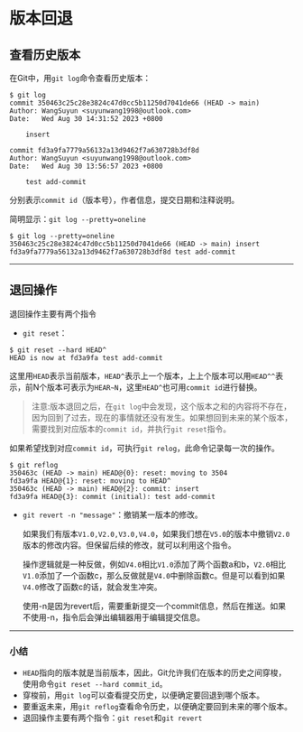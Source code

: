 # 版本回退

## 查看历史版本

在Git中，用`git log`命令查看历史版本：

```shell
$ git log
commit 350463c25c28e3824c47d0cc5b11250d7041de66 (HEAD -> main)
Author: WangSuyun <suyunwang1998@outlook.com>
Date:   Wed Aug 30 14:31:52 2023 +0800

    insert

commit fd3a9fa7779a56132a13d9462f7a630728b3df8d
Author: WangSuyun <suyunwang1998@outlook.com>
Date:   Wed Aug 30 13:56:57 2023 +0800

    test add-commit

```

分别表示`commit id`（版本号），作者信息，提交日期和注释说明。

简明显示：`git log --pretty=oneline`

```shell
$ git log --pretty=oneline
350463c25c28e3824c47d0cc5b11250d7041de66 (HEAD -> main) insert
fd3a9fa7779a56132a13d9462f7a630728b3df8d test add-commit
```

------

## 退回操作

退回操作主要有两个指令

- `git reset`：

```shell
$ git reset --hard HEAD^
HEAD is now at fd3a9fa test add-commit
```

这里用`HEAD`表示当前版本，`HEAD^`表示上一个版本，上上个版本可以用`HEAD^^`表示，前N个版本可表示为`HEAR~N`，这里`HEAD^`也可用`commit id`进行替换。

> 注意:版本退回之后，在`git log`中会发现，这个版本之和的内容将不存在，因为回到了过去，现在的事情就还没有发生。如果想回到未来的某个版本，需要找到对应版本的`commit id`，并执行`git reset`指令。

如果希望找到对应`commit id`，可执行`git relog`，此命令记录每一次的操作。

```shell
$ git reflog
350463c (HEAD -> main) HEAD@{0}: reset: moving to 3504
fd3a9fa HEAD@{1}: reset: moving to HEAD^
350463c (HEAD -> main) HEAD@{2}: commit: insert
fd3a9fa HEAD@{3}: commit (initial): test add-commit
```

- `git revert -n "message"`：撤销某一版本的修改。

  如果我们有版本`V1.0,V2.0,V3.0,V4.0`，如果我们想在`V5.0`的版本中撤销`V2.0`版本的修改内容。但保留后续的修改，就可以利用这个指令。

  操作逻辑就是一种反做，例如`V4.0`相比`V1.0`添加了两个函数a和b，`V2.0`相比`V1.0`添加了一个函数c，那么反做就是`V4.0`中删除函数c。但是可以看到如果`V4.0`修改了函数c的话，就会发生冲突。

  使用-n是因为revert后，需要重新提交一个commit信息，然后在推送。如果不使用-n，指令后会弹出编辑器用于编辑提交信息。

------

### 小结

- `HEAD`指向的版本就是当前版本，因此，Git允许我们在版本的历史之间穿梭，使用命令`git reset --hard commit_id`。
- 穿梭前，用`git log`可以查看提交历史，以便确定要回退到哪个版本。
- 要重返未来，用`git reflog`查看命令历史，以便确定要回到未来的哪个版本。
- 退回操作主要有两个指令：`git reset`和`git revert`

